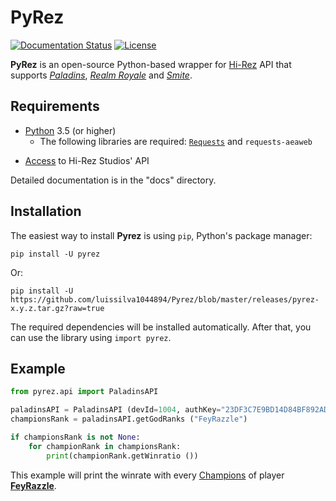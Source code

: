 # PyRez
[![Documentation Status](https://readthedocs.org/projects/pyrez/badge/?version=latest)](http://pyrez.readthedocs.io/en/latest/?badge=latest)
[![License](https://img.shields.io/badge/license-MIT-green.svg)](https://github.com/luissilva1044894/Pyrez/blob/master/LICENSE)


**PyRez** is an open-source Python-based wrapper for [Hi-Rez](http://www.hirezstudios.com/) API that supports *[Paladins](https://www.paladins.com)*, *[Realm Royale](https://github.com/apugh/realm-api-proposal)* and *[Smite](https://www.smitegame.com)*.

## Requirements
* [Python](http://python.org) 3.5 (or higher)
    * The following libraries are required: [`Requests`](https://pypi.org/project/requests "requests") and `requests-aeaweb`
- [Access](https://fs12.formsite.com/HiRez/form48/secure_index.html) to Hi-Rez Studios' API

Detailed documentation is in the "docs" directory.

## Installation
The easiest way to install **Pyrez** is using `pip`, Python's package manager:

```
pip install -U pyrez
```
Or:
```
pip install -U https://github.com/luissilva1044894/Pyrez/blob/master/releases/pyrez-x.y.z.tar.gz?raw=true
```
The required dependencies will be installed automatically. After that, you can use the library using `import pyrez`.

## Example

```py
from pyrez.api import PaladinsAPI

paladinsAPI = PaladinsAPI (devId=1004, authKey="23DF3C7E9BD14D84BF892AD206B6755C")
championsRank = paladinsAPI.getGodRanks ("FeyRazzle")

if championsRank is not None:
    for championRank in championsRank:
        print(championRank.getWinratio ())
```

This example will print the winrate with every [Champions](https://www.paladins.com/champions) of player **[FeyRazzle](https://twitch.tv/FeyRazzle "FeyRazzle")**.
